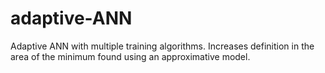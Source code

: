 # adaptive-ANN
Adaptive ANN with multiple training algorithms. Increases definition in the area of the minimum found using an approximative model.

